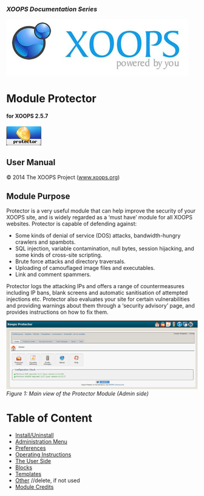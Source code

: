 ### _XOOPS Documentation Series_
![logoXoops.jpg](assets/logoXoops.jpg)

# Module Protector
#### for XOOPS 2.5.7
  
![logoModule.png](assets/logoModule.png)

## User Manual
 
© 2014 The XOOPS Project (www.xoops.org)    
  

## Module Purpose 

 
Protector is a very useful module that can help improve the security of your XOOPS site, and is widely regarded as a ‘must have’ module for all XOOPS websites. Protector is capable of defending against:
-	Some kinds of denial of service (DOS) attacks, bandwidth-hungry crawlers and spambots.
-	SQL injection, variable contamination, null bytes, session hijacking, and some kinds of cross-site scripting.
-	Brute force attacks and directory traversals.
-	Uploading of camouflaged image files and executables.
-	Link and comment spammers.

Protector logs the attacking IPs and offers a range of countermeasures including IP bans, blank screens and automatic sanitisation of attempted injections etc. Protector also evaluates your site for certain vulnerabilities and providing warnings about them through a ‘security advisory’ page, and provides instructions on how to fix them.


 
![image001.png](assets/image001.png)  
*Figure 1: Main view of the Protector Module (Admin side)*

# Table of Content

* [Install/Uninstall](book/1install.md)
* [Administration Menu](book/2administration.md)
* [Preferences](book/3preferences.md)
* [Operating Instructions](book/4operations.md)
* [The User Side](book/5userside.md)
* [Blocks](book/6blocks.md)
* [Templates](book/7templates.md)
* [Other](book/8other.md) //delete, if not used
* [Module Credits](book/9credits.md)
